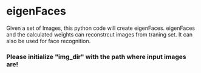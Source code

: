 # eigenFaces

Given a set of Images, this python code will create eigenFaces.
eigenFaces and the calculated weights can reconstrcut images from traning set.
It can also be used for face recognition.

### Please initialize "img_dir" with the path where input images are!

